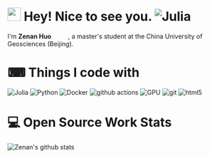 <h1><img src="https://emojis.slackmojis.com/emojis/images/1531849430/4246/blob-sunglasses.gif?1531849430" width="30"/> Hey! Nice to see you. <img alt="Julia" src="https://visitor-badge.glitch.me/badge?page_id=github.com/ZenanH" /></h1>

I'm **Zenan Huo** <img src="https://cdn.jsdelivr.net/gh/ZenanH/ZenanH/images/man.svg" width="13"> <img src="https://cdn.jsdelivr.net/gh/ZenanH/ZenanH/images/China.svg" width="13"/>
 , a master's student at the China University of Geosciences (Beijing). 

# ⌨ Things I code with
<p>
  <img alt="Julia" src="https://img.shields.io/badge/-Julia-430098?style=flat-square&logo=Julia&logoColor=white" />
  <img alt="Python" src="https://img.shields.io/badge/-Python-764ABC?style=flat-square&logo=Python&logoColor=white" />
  <img alt="Docker" src="https://img.shields.io/badge/-Docker-46a2f1?style=flat-square&logo=docker&logoColor=white" />
  <img alt="github actions" src="https://img.shields.io/badge/-Github_Actions-2088FF?style=flat-square&logo=github-actions&logoColor=white" />
  <img alt="GPU" src="https://img.shields.io/badge/-GPU-B7178C?style=flat-square&logo=nvidia&logoColor=white" />
  <img alt="git" src="https://img.shields.io/badge/-Git-F05032?style=flat-square&logo=git&logoColor=white" />
  <img alt="html5" src="https://img.shields.io/badge/-HTML5-E34F26?style=flat-square&logo=html5&logoColor=white" />
</p>

# 💻 Open Source Work Stats

![Zenan's github stats](https://github-readme-stats.vercel.app/api?username=ZenanH&show_icons=true&title_color=fff&icon_color=79ff97&text_color=9f9f9f&bg_color=151515)